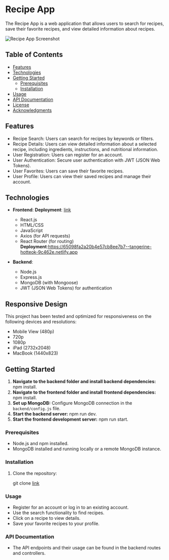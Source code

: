# Recipe App

The Recipe App is a web application that allows users to search for recipes, save their favorite recipes, and view detailed information about recipes.

![Recipe App Screenshot](https://github.com/warriorruchi/recipe-apps/assets/120272171/fc3f4b97-78fa-475b-9d69-6f39f1de4119)


## Table of Contents

- [Features](#features)
- [Technologies](#technologies)
- [Getting Started](#getting-started)
  - [Prerequisites](#prerequisites)
  - [Installation](#installation)
- [Usage](#usage)
- [API Documentation](#api-documentation)
- [License](#license)
- [Acknowledgments](#acknowledgments)

## Features

- Recipe Search: Users can search for recipes by keywords or filters.
- Recipe Details: Users can view detailed information about a selected recipe, including ingredients, instructions, and nutritional information.
- User Registration: Users can register for an account.
- User Authentication: Secure user authentication with JWT (JSON Web Tokens).
- User Favorites: Users can save their favorite recipes.
- User Profile: Users can view their saved recipes and manage their account.

## Technologies

- **Frontend**:
  **Deployment**: <a href="https://65098fa2a20b4e57cb8ee7b7--tangerine-hotteok-9c462e.netlify.app">link</a> 
  - React.js
  - HTML/CSS
  - JavaScript
  - Axios (for API requests)
  - React Router (for routing)
    **Deployment**:https://65098fa2a20b4e57cb8ee7b7--tangerine-hotteok-9c462e.netlify.app
    

- **Backend**:
  - Node.js
  - Express.js
  - MongoDB (with Mongoose)
  - JWT (JSON Web Tokens) for authentication
 
## Responsive Design

This project has been tested and optimized for responsiveness on the following devices and resolutions:

- Mobile View (480p)
- 720p
- 1080p
- iPad (2732x2048)
- MacBook (1440x823)


## Getting Started
1. **Navigate to the backend folder and install backend dependencies:** npm install.
2. **Navigate to the frontend folder and install frontend dependencies:** npm install.
3. **Set up MongoDB:** Configure MongoDB connection in the `backend/config.js` file.
4. **Start the backend server:** npm run dev.
5. **Start the frontend development server:** npm run start.



### Prerequisites

- Node.js and npm installed.
- MongoDB installed and running locally or a remote MongoDB instance.

### Installation

1. Clone the repository:

   git clone <a href="https://github.com/warriorruchi/recipe-apps">link</a> 

###  Usage
- Register for an account or log in to an existing account.
- Use the search functionality to find recipes.
- Click on a recipe to view details.
- Save your favorite recipes to your profile.

###  API Documentation
- The API endpoints and their usage can be found in the backend routes and controllers.

